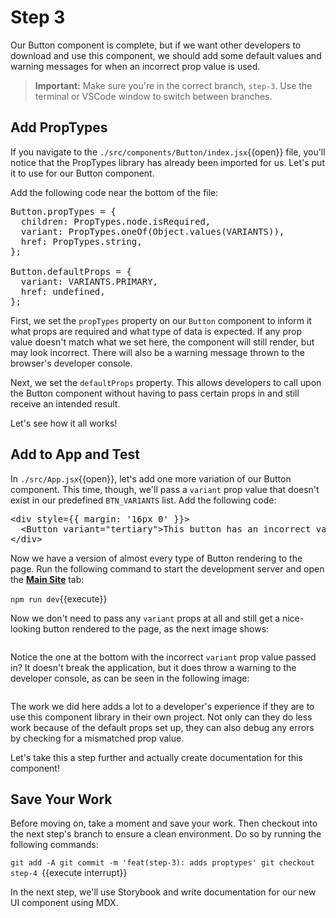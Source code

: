 # Step 3

Our Button component is complete, but if we want other developers to download and use this component, we should add some default values and warning messages for when an incorrect prop value is used.

> **Important:** Make sure you're in the correct branch, `step-3`. Use the terminal or VSCode window to switch between branches.

## Add PropTypes

If you navigate to the `./src/components/Button/index.jsx`{{open}} file, you'll notice that the PropTypes library has already been imported for us. Let's put it to use for our Button component.

Add the following code near the bottom of the file:

<pre class="file" data-filename="./src/components/Button/index.jsx" data-target="insert" data-marker="#step-3_1">Button.propTypes = {
  children: PropTypes.node.isRequired,
  variant: PropTypes.oneOf(Object.values(VARIANTS)),
  href: PropTypes.string,
};

Button.defaultProps = {
  variant: VARIANTS.PRIMARY,
  href: undefined,
};
</pre>

First, we set the `propTypes` property on our `Button` component to inform it what props are required and what type of data is expected. If any prop value doesn't match what we set here, the component will still render, but may look incorrect. There will also be a warning message thrown to the browser's developer console.

Next, we set the `defaultProps` property. This allows developers to call upon the Button component without having to pass certain props in and still receive an intended result.

Let's see how it all works!

## Add to App and Test

In `./src/App.jsx`{{open}}, let's add one more variation of our Button component. This time, though, we'll pass a `variant` prop value that doesn't exist in our predefined `BTN_VARIANTS` list. Add the following code:

<pre class="file" data-filename="./src/App.jsx" data-target="insert" data-marker="#step-3_2">&#x3C;div style={{ margin: &#x27;16px 0&#x27; }}&#x3E;
  &#x3C;Button variant=&#x22;tertiary&#x22;&#x3E;This button has an incorrect variant property&#x3C;/Button&#x3E;
&#x3C;/div&#x3E;
</pre>

Now we have a version of almost every type of Button rendering to the page. Run the following command to start the development server and open the [**Main Site**](https://[[HOST_SUBDOMAIN]]-3000-[[KATACODA_HOST]].environments.katacoda.com) tab:

`npm run dev`{{execute}}

Now we don't need to pass any `variant` props at all and still get a nice-looking button rendered to the page, as the next image shows:

![]()

Notice the one at the bottom with the incorrect `variant` prop value passed in? It doesn't break the application, but it does throw a warning to the developer console, as can be seen in the following image:

![]()

The work we did here adds a lot to a developer's experience if they are to use this component library in their own project. Not only can they do less work because of the default props set up, they can also debug any errors by checking for a mismatched prop value.

Let's take this a step further and actually create documentation for this component!

## Save Your Work

Before moving on, take a moment and save your work. Then checkout into the next step's branch to ensure a clean environment. Do so by running the following commands:

`git add -A
git commit -m 'feat(step-3): adds proptypes'
git checkout step-4
`{{execute interrupt}}

In the next step, we'll use Storybook and write documentation for our new UI component using MDX.

